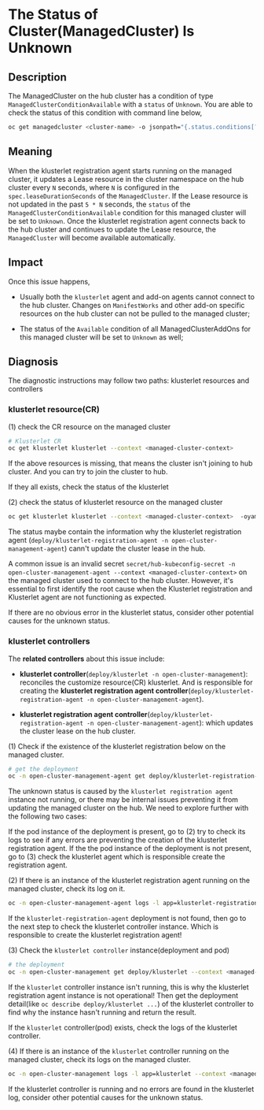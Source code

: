 # The Status of Cluster(ManagedCluster) Is Unknown

## Description

The ManagedCluster on the hub cluster has a condition of type `ManagedClusterConditionAvailable` with a `status` of `Unknown`.
You are able to check the status of this condition with command line below,

```bash
oc get managedcluster <cluster-name> -o jsonpath="{.status.conditions[?(@.type==\"ManagedClusterConditionAvailable\")]}" --context <hub-cluster-context>
```

## Meaning

When the klusterlet registration agent starts running on the managed cluster, it updates a Lease resource in the cluster namespace on the hub cluster every `N` seconds, where `N` is configured in the `spec.leaseDurationSeconds` of the `ManagedCluster`. If the Lease resource is not updated in the past `5 * N` seconds, the `status` of the `ManagedClusterConditionAvailable` condition for this managed cluster will be set to `Unknown`. Once the klusterlet registration agent connects back to the hub cluster and continues to update the Lease resource, the `ManagedCluster` will become available automatically.

## Impact

Once this issue happens,

- Usually both the `klusterlet` agent and add-on agents cannot connect to the hub cluster. Changes on `ManifestWorks` and other add-on specific resources on the hub cluster can not be pulled to the managed cluster;

- The status of the `Available` condition of all ManagedClusterAddOns for this managed cluster will be set to `Unknown` as well;

## Diagnosis

The diagnostic instructions may follow two paths: klusterlet resources and controllers

### klusterlet resource(CR)

(1) check the CR resource on the managed cluster

```bash
# Klusterlet CR
oc get klusterlet klusterlet --context <managed-cluster-context>
```

If the above resources is missing, that means the cluster isn't joining to hub cluster. And you can try to join the cluster to hub.

If they all exists, check the status of the klusterlet

(2) check the status of klusterlet resource on the managed cluster

```bash
oc get klusterlet klusterlet --context <managed-cluster-context>  -oyaml
```

The status maybe contain the information why the klusterlet registration agent (`deploy/klusterlet-registration-agent -n open-cluster-management-agent`) cann't update the cluster lease in the hub. 

A common issue is an invalid secret `secret/hub-kubeconfig-secret -n open-cluster-management-agent --context <managed-cluster-context>` on the managed cluster used to connect to the hub cluster. However, it's essential to first identify the root cause when the Klusterlet registration and Klusterlet agent are not functioning as expected.

If there are no obvious error in the klusterlet status, consider other potential causes for the unknown status.

### klusterlet controllers

The **related controllers** about this issue include:

- **klusterlet controller**(`deploy/klusterlet -n open-cluster-management`):  reconciles the customize resource(CR) klusterlet. And is responsible for creating the **klusterlet registration agent controller**(`deploy/klusterlet-registration-agent -n open-cluster-management-agent`).

- **klusterlet registration agent controller**(`deploy/klusterlet-registration-agent -n open-cluster-management-agent`): which updates the cluster lease on the hub cluster.

(1) Check if the existence of the klusterlet registration below on the managed cluster.

```bash
# get the deployment
oc -n open-cluster-management-agent get deploy/klusterlet-registration-agent --context <managed-cluster-context>
```

The unknown status is caused by the `klusterlet registration agent` instance not running, or there may be internal issues preventing it from updating the managed cluster on the hub. We need to explore further with the following two cases:

If the pod instance of the deployment is present, go to (2) try to check its logs to see if any errors are preventing the creation of the klusterlet registration agent.
If the the pod instance of the deployment is not present, go to (3) check the klusterlet agent which is responsible create the registration agent.

(2) If there is an instance of the klusterlet registration agent running on the managed cluster, check its log on it.

```bash
oc -n open-cluster-management-agent logs -l app=klusterlet-registration-agent --context <managed-cluster-context>
```

If the `klusterlet-registration-agent` deployment is not found, then go to the next step to check the klusterlet controller instance. Which is responsible to create the klusterlet registration agent!

(3) Check the `klusterlet controller` instance(deployment and pod)

```bash
# the deployment
oc -n open-cluster-management get deploy/klusterlet --context <managed-cluster-context>
```

If the `klusterlet` controller instance isn't running, this is why the klusterlet registration agent instance is not operational! Then get the deployment detail(like `oc describe deploy/klusterlet ...`) of the klusterlet controller to find why the instance hasn't running and return the result.

If the `klusterlet` controller(pod) exists, check the logs of the klusterlet controller.

(4) If there is an instance of the `klusterlet` controller running on the managed cluster, check its logs on the managed cluster.

```bash
oc -n open-cluster-management logs -l app=klusterlet --context <managed-cluster-context>
```

If the klusterlet controller is running and no errors are found in the klusterlet log, consider other potential causes for the unknown status.
